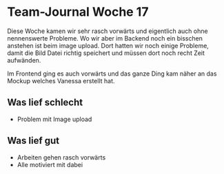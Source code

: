 # Team-Journal Woche 17

Diese Woche kamen wir sehr rasch vorwärts und eigentlich auch ohne nennenswerte Probleme. Wo wir aber im Backend noch
ein bisschen anstehen ist beim image upload. Dort hatten wir noch einige Probleme, damit die Bild Datei richtig 
speichert und müssen dort noch recht Zeit aufwänden.

Im Frontend ging es auch vorwärts und das ganze Ding kam näher an das Mockup welches Vanessa erstellt hat. 

## Was lief schlecht

- Problem mit Image upload

## Was lief gut

- Arbeiten gehen rasch vorwärts
- Alle motiviert mit dabei



